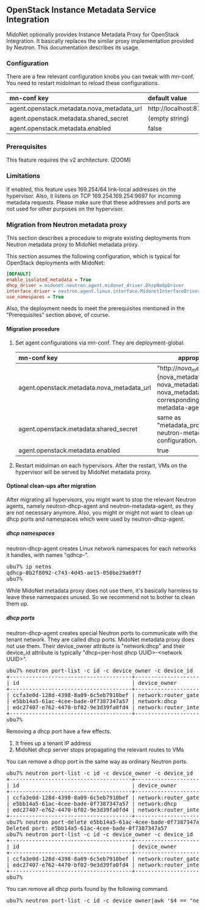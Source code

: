 ## OpenStack Instance Metadata Service Integration

MidoNet optionally provides Instance Metadata Proxy for OpenStack Integration.
It basically replaces the similar proxy implementation provided by Neutron.
This documentation describes its usage.

### Configuration

There are a few relevant configuration knobs you can tweak with mn-conf.
You need to restart midolman to reload these configurations.

|mn-conf key                               |default value        |
|:-----------------------------------------|:--------------------|
|agent.openstack.metadata.nova_metadata_url|http://localhost:8775|
|agent.openstack.metadata.shared_secret    |(empty string)       |
|agent.openstack.metadata.enabled          |false                |

### Prerequisites

This feature requires the v2 architecture. (ZOOM)

### Limitations

If enabled, this feature uses 169.254/64 link-local addresses on
the hypervisor.  Also, it listens on TCP 169.254.169.254:9697 for
incoming metadata requests.
Please make sure that these addresses and ports are not used for
other purposes on the hypervisor.

### Migration from Neutron metadata proxy

This section describes a procedure to migrate existing deployments
from Neutron metadata proxy to MidoNet metadata proxy.

This section assumes the following configuration, which is typical
for OpenStack deployments with MidoNet:

```ini
[DEFAULT]
enable_isolated_metadata = True
dhcp_driver = midonet.neutron.agent.midonet_driver.DhcpNoOpDriver
interface_driver = neutron.agent.linux.interface.MidonetInterfaceDriver
use_namespaces = True
```

Also, the deployment needs to meet the prerequisites mentioned
in the "Prerequisites" section above, of course.

#### Migration procedure

1. Set agent configurations via mn-conf.  They are deployment-global.

    |mn-conf key                               |appropriate value|
    |:-----------------------------------------|-----------------|
    |agent.openstack.metadata.nova_metadata_url|"http://${nova_metadata_ip}:${nova_metadata_port}" where nova_metadata_ip and nova_metadata_port are the corresponding neutron-metadata-agent configuration.|
    |agent.openstack.metadata.shared_secret    |same as "metadata_proxy_shared_secret" neutron-metadata-agent configuration.|
    |agent.openstack.metadata.enabled          |true             |

2. Restart midolman on each hypervisors.  After the restart, VMs on
  the hypervisor will be served by MidoNet metadata proxy.

#### Optional clean-ups after migration

After migrating all hypervisors, you might want to stop the relevant
Neutron agents, namely neutron-dhcp-agent and neutron-metadata-agent,
as they are not necessary anymore.  Also, you might or might not want
to clean up dhcp ports and namespaces which were used by
neutron-dhcp-agent.

##### dhcp namespaces

neutron-dhcp-agent creates Linux network namespaces for each networks
it handles, with names "qdhcp-<network UUID>".

<pre>
ubu7% ip netns
qdhcp-0b2f8092-c743-4d45-ae15-050be29a69f7
ubu7%
</pre>

While MidoNet metadata proxy does not use them, it's basically harmless
to leave these namespaces unused.  So we recommend not to bother to
clean them up.

##### dhcp ports

neutron-dhcp-agent creates special Neutron ports to communicate
with the tenant network.  They are called dhcp ports.
MidoNet metadata proxy does not use them.
Their device_owner attribute is "network:dhcp" and their device_id
attribute is typically "dhcp\<per-host dhcp UUID\>-\<network UUID\>".

<pre>
ubu7% neutron port-list -c id -c device_owner -c device_id
+--------------------------------------+--------------------------+-------------------------------------------------------------------------------+
| id                                   | device_owner             | device_id                                                                     |
+--------------------------------------+--------------------------+-------------------------------------------------------------------------------+
| ccfa3e0d-128d-4398-8a09-6c5eb7910bef | network:router_gateway   | 00fb5964-6d1a-405b-9323-2b2a11767123                                          |
| e5bb14a5-61ac-4cee-bade-0f7387347a57 | network:dhcp             | dhcp095f38d1-980c-5aba-abfc-1746cd3f9a24-0b2f8092-c743-4d45-ae15-050be29a69f7 |
| edc27407-e762-4470-bf02-9e3d39fa0fd4 | network:router_interface | 00fb5964-6d1a-405b-9323-2b2a11767123                                          |
+--------------------------------------+--------------------------+-------------------------------------------------------------------------------+
ubu7%
</pre>

Removing a dhcp port have a few effects.

1. It frees up a tenant IP address
2. MidoNet dhcp server stops propagating the relevant routes to VMs

You can remove a dhcp port in the same way as ordinary Neutron ports.

<pre>
ubu7% neutron port-list -c id -c device_owner -c device_id
+--------------------------------------+--------------------------+-------------------------------------------------------------------------------+
| id                                   | device_owner             | device_id                                                                     |
+--------------------------------------+--------------------------+-------------------------------------------------------------------------------+
| ccfa3e0d-128d-4398-8a09-6c5eb7910bef | network:router_gateway   | 00fb5964-6d1a-405b-9323-2b2a11767123                                          |
| e5bb14a5-61ac-4cee-bade-0f7387347a57 | network:dhcp             | dhcp095f38d1-980c-5aba-abfc-1746cd3f9a24-0b2f8092-c743-4d45-ae15-050be29a69f7 |
| edc27407-e762-4470-bf02-9e3d39fa0fd4 | network:router_interface | 00fb5964-6d1a-405b-9323-2b2a11767123                                          |
+--------------------------------------+--------------------------+-------------------------------------------------------------------------------+
ubu7% neutron port-delete e5bb14a5-61ac-4cee-bade-0f7387347a57
Deleted port: e5bb14a5-61ac-4cee-bade-0f7387347a57
ubu7% neutron port-list -c id -c device_owner -c device_id
+--------------------------------------+--------------------------+--------------------------------------+
| id                                   | device_owner             | device_id                            |
+--------------------------------------+--------------------------+--------------------------------------+
| ccfa3e0d-128d-4398-8a09-6c5eb7910bef | network:router_gateway   | 00fb5964-6d1a-405b-9323-2b2a11767123 |
| edc27407-e762-4470-bf02-9e3d39fa0fd4 | network:router_interface | 00fb5964-6d1a-405b-9323-2b2a11767123 |
+--------------------------------------+--------------------------+--------------------------------------+
ubu7%
</pre>

You can remove all dhcp ports found by the following command.

<pre>
ubu7% neutron port-list -c id -c device_owner|awk '$4 == "network:dhcp" {print $2}'|xargs -n1 --no-run-if-empty neutron port-delete
</pre>
